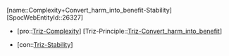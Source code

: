 ﻿---
type: TrizContradiction
aliases:
- Complexity+Convert_harm_into_benefit-Stability
license: CC BY-SA 4.0
copyright: https://github.com/SpocWeb
IsDeleted: false
IsReadOnly: false
Confidential: public
tags: 
- Triz/Contradiction
---
[name::Complexity+Convert_harm_into_benefit-Stability]
[SpocWebEntityId::26327]
+ [pro::[Triz-Complexity](tech/Triz/Parameter/Triz-Complexity.md)]
[Triz-Principle::[Triz-Convert_harm_into_benefit](tech/Triz/Principle/Triz-Convert_harm_into_benefit.md)]
- [con::[Triz-Stability](tech/Triz/Parameter/Triz-Stability.md)]

